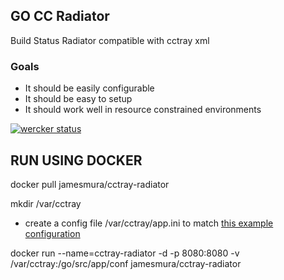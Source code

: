 ## GO CC Radiator

Build Status Radiator compatible with cctray xml

### Goals 
* It should be easily configurable
* It should be easy to setup
* It should work well in resource constrained environments




[![wercker status](https://app.wercker.com/status/99137d90dfa982512fb3f103407f760e/s "wercker status")](https://app.wercker.com/project/bykey/99137d90dfa982512fb3f103407f760e)



## RUN USING DOCKER

docker pull jamesmura/cctray-radiator

mkdir /var/cctray

* create a config file /var/cctray/app.ini to match [this example configuration](conf/app.ini.sample)

docker run --name=cctray-radiator -d -p 8080:8080 -v /var/cctray:/go/src/app/conf jamesmura/cctray-radiator